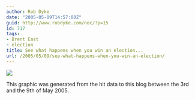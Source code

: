 ```yaml
---
author: Rob Dyke
date: "2005-05-09T14:57:00Z"
guid: http://www.robdyke.com/noc/?p=15
id: 717
tags:
- Brent East
- election
title: See what happens when you win an election...
url: /2005/05/09/see-what-happens-when-you-win-an-election/
---
```

![](http://www.comwifinet.com/sarah_teather_mp/daily03may09may.png)

This graphic was generated from the hit data to this blog between the 3rd and the 9th of May 2005.